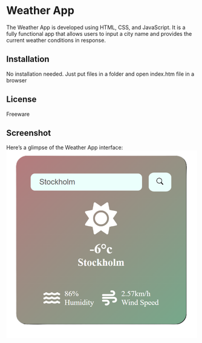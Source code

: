 # Weather App

The Weather App is developed using HTML, CSS, and JavaScript. It is a fully functional app that allows users to input a city name and provides the current weather conditions in response.

## Installation

No installation needed. Just put files in a folder and open index.htm file in a browser

## License

Freeware

## Screenshot
Here’s a glimpse of the Weather App interface:
![Weather App Screenshot](./WeatherApp.png)
